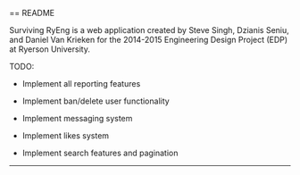 == README

Surviving RyEng is a web application created by Steve Singh, Dzianis Seniu, and Daniel Van Krieken
for the 2014-2015 Engineering Design Project (EDP) at Ryerson University.

TODO:

* Implement all reporting features

* Implement ban/delete user functionality

* Implement messaging system 

* Implement likes system

* Implement search features and pagination


---

